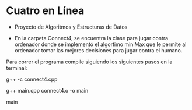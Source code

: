 # Cuatro en Línea

- Proyecto de Algoritmos y Estructuras de Datos 

- En la carpeta Connect4, se encuentra la clase para jugar contra ordenador donde se implementó el algortimo miniMax que le permite al ordenador tomar las mejores decisiones para jugar contra el humano.

Para correr el programa compile siguiendo los siguientes pasos en la terminal:

g++ -c connect4.cpp 

g++ main.cpp connect4.o -o main

main 
